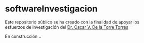 # softwareInvestigacion
Este repositorio público se ha creado con la finalidad de apoyar los esfuerzos de investigación del [Dr. Oscar V. De la Torre Torres](https://oscardelatorretorres.com)

En construcción...
